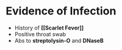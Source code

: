 # Evidence of Infection
- History of **[[Scarlet Fever]]**
- Positive throat swab
- Abs to **streptolysin-O** and **DNaseB**